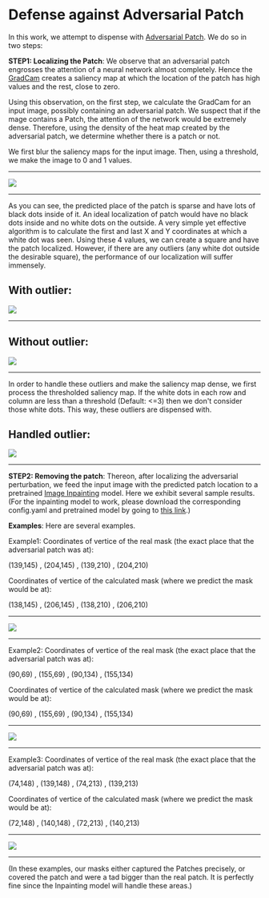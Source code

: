 # Defense against Adversarial Patch

In this work, we attempt to dispense with [Adversarial Patch](https://arxiv.org/pdf/1712.09665.pdf). We do so in two steps:

**STEP1: Localizing the Patch**: We observe that an adversarial patch engrosses the attention of a neural network almost completely. Hence the [GradCam](https://arxiv.org/pdf/1610.02391.pdf) creates a saliency map at which the location of the patch has high values and the rest, close to zero.

Using this observation, on the first step, we calculate the GradCam for an input image, possibly containing an adversarial patch. We suspect that if the mage contains a Patch, the attention of the network would be extremely dense. Therefore, using the density of the heat map created by the adversarial patch, we determine whether there is a patch or not.

We first blur the saliency maps for the input image. Then, using a threshold, we make the image to 0 and 1 values. 

---

![](./auxiliary_images/0_1_With_and_Without_Patch.png)

---

As you can see, the predicted place of the patch is sparse and have lots of black dots inside of it. An ideal localization of patch would have no black dots inside and no white dots on the outside. A very simple yet effective algorithm is to calculate the first and last X and Y coordinates at which a white dot was seen. Using these 4 values, we can create a square and have the patch localized. However, if there are any outliers (any white dot outside the desirable square), the performance of our localization will suffer immensely.

**With outlier**:
---

![](./auxiliary_images/outlier.png)

---

**Without outlier**:
---

![](./auxiliary_images/no_outlier.png)

---

In order to handle these outliers and make the saliency map dense, we first process the thresholded saliency map. If the white dots in each row and column are less than a threshold (Default: <=3) then we don't consider those white dots. This way, these outliers are dispensed with.

**Handled outlier**:
---

![](./auxiliary_images/outlier_handled.png)

---

**STEP2: Removing the patch**:
Thereon, after localizing the adversarial perturbation, we feed the input image with the predicted patch location to a pretrained [Image Inpainting](https://github.com/daa233/generative-inpainting-pytorch) model. Here we exhibit several sample results. (For the inpainting model to work, please download the corresponding config.yaml and pretrained model by going to [this link](https://github.com/daa233/generative-inpainting-pytorch).)

**Examples**:
Here are several examples.

Example1:
Coordinates of vertice of the real mask (the exact place that the adversarial patch was at):

(139,145) , (204,145) , (139,210) , (204,210)

Coordinates of vertice of the calculated mask (where we predict the mask would be at):

(138,145) , (206,145) , (138,210) , (206,210)

---

![](./Results/Example1.png)

---

Example2:
Coordinates of vertice of the real mask (the exact place that the adversarial patch was at):

(90,69) , (155,69) , (90,134) , (155,134)

Coordinates of vertice of the calculated mask (where we predict the mask would be at):

(90,69) , (155,69) , (90,134) , (155,134)

---

![](./Results/Example2.png)

---

Example3:
Coordinates of vertice of the real mask (the exact place that the adversarial patch was at):

(74,148) , (139,148) , (74,213) , (139,213)

Coordinates of vertice of the calculated mask (where we predict the mask would be at):

(72,148) , (140,148) , (72,213) , (140,213)

---

![](./Results/Example3.png)

---

(In these examples, our masks either captured the Patches precisely, or covered the patch and were a tad bigger than the real patch. It is perfectly fine since the Inpainting model will handle these areas.)
